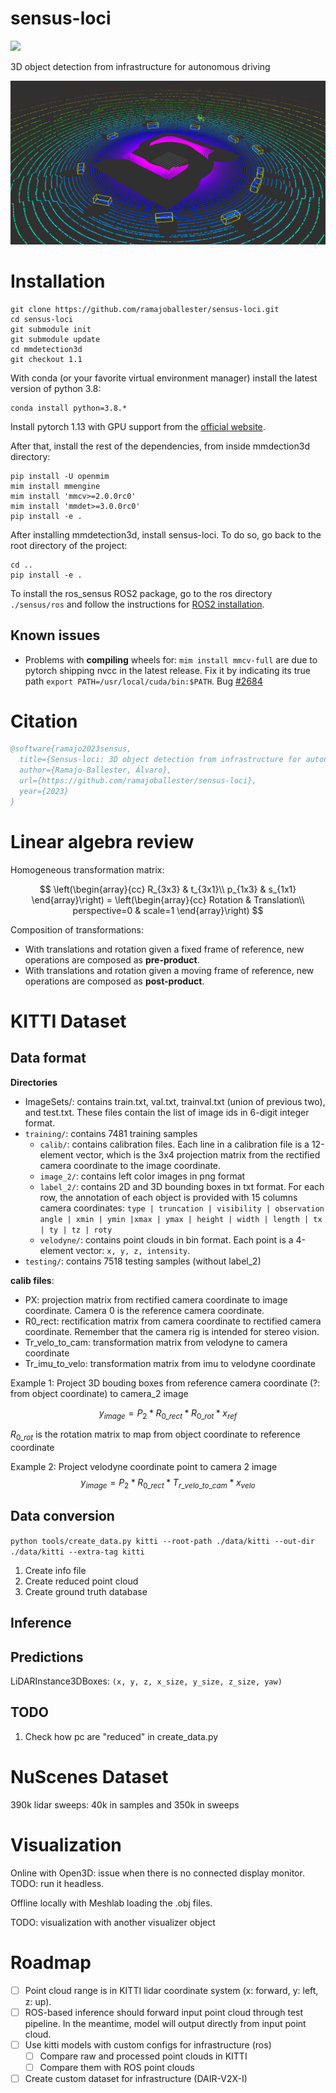 # sensus-loci

![](https://img.shields.io/github/license/ramajoballester/sensus-loci)

3D object detection from infrastructure for autonomous driving


![Real-time visualization of the 3D object detection with ROS](docs/images/ros_example.png)


# Installation

```
git clone https://github.com/ramajoballester/sensus-loci.git
cd sensus-loci
git submodule init
git submodule update
cd mmdetection3d
git checkout 1.1
```

With conda (or your favorite virtual environment manager) install the latest version of python 3.8:

```
conda install python=3.8.*
```

Install pytorch 1.13 with GPU support from the [official website](https://pytorch.org/get-started/previous-versions/).

After that, install the rest of the dependencies, from inside mmdection3d directory:

```
pip install -U openmim
mim install mmengine
mim install 'mmcv>=2.0.0rc0'
mim install 'mmdet>=3.0.0rc0'
pip install -e .
```

After installing mmdetection3d, install sensus-loci. To do so, go back to the root directory of the project:

```
cd ..
pip install -e .
```

To install the ros_sensus ROS2 package, go to the ros directory ```./sensus/ros``` and follow the instructions for [ROS2 installation](./sensus/ros).


## Known issues

- Problems with **compiling** wheels for: ```mim install mmcv-full``` are due to pytorch shipping nvcc in the latest release. Fix it by indicating its true path 
```export PATH=/usr/local/cuda/bin:$PATH```. Bug [#2684](https://github.com/microsoft/DeepSpeed/issues/2684)


# Citation

```BibTeX
@software{ramajo2023sensus,
  title={Sensus-loci: 3D object detection from infrastructure for autonomous driving},
  author={Ramajo-Ballester, Álvaro},
  url={https://github.com/ramajoballester/sensus-loci},
  year={2023}
}
```



# Linear algebra review

Homogeneous transformation matrix:

$$
\left(\begin{array}{cc} 
R_{3x3} & t_{3x1}\\
p_{1x3} & s_{1x1}
\end{array}\right) =
\left(\begin{array}{cc}
Rotation & Translation\\
perspective=0 & scale=1
\end{array}\right)
$$

Composition of transformations:
- With translations and rotation given a fixed frame of reference, new operations are composed as **pre-product**.
- With translations and rotation given a moving frame of reference, new operations are composed as **post-product**.



# KITTI Dataset


## Data format

**Directories**
- ImageSets/: contains train.txt, val.txt, trainval.txt (union of previous two), and test.txt. These files contain the list of image ids in 6-digit integer format.
- ```training/```: contains 7481 training samples
    - ```calib/```: contains calibration files. Each line in a calibration file is a 12-element vector, which is the 3x4 projection matrix from the rectified camera coordinate to the image coordinate.
    - ```image_2/```: contains left color images in png format
    - ```label_2/```: contains 2D and 3D bounding boxes in txt format. For each row, the annotation of each object is provided with 15 columns camera coordinates:
    ```type | truncation | visibility | observation angle | xmin | ymin |xmax | ymax | height | width | length | tx | ty | tz | roty```
    - ```velodyne/```: contains point clouds in bin format. Each point is a 4-element vector: ```x, y, z, intensity```.
- ```testing/```: contains 7518 testing samples (without label_2)


**calib files**:
- PX: projection matrix from rectified camera coordinate to image coordinate. Camera 0 is the reference camera coordinate.
- R0_rect: rectification matrix from camera coordinate to rectified camera coordinate. Remember that the camera rig is intended for stereo vision.
- Tr_velo_to_cam: transformation matrix from velodyne to camera coordinate
- Tr_imu_to_velo: transformation matrix from imu to velodyne coordinate

Example 1: Project 3D bouding boxes from reference camera coordinate (?: from object coordinate) to camera_2 image

$$ y_{image} = P_2 * R_{0\_rect} * R_{0\_rot} * x_{ref} $$

$R_{0\_rot}$ is the rotation matrix to map from object coordinate to reference coordinate

Example 2: Project velodyne coordinate point to camera 2 image
$$ y_{image} = P_2 * R_{0\_rect} * T_{r\_velo\_to\_cam} * x_{velo} $$



## Data conversion

```python tools/create_data.py kitti --root-path ./data/kitti --out-dir ./data/kitti --extra-tag kitti```

1. Create info file
2. Create reduced point cloud
3. Create ground truth database


## Inference


## Predictions

LiDARInstance3DBoxes: ```(x, y, z, x_size, y_size, z_size, yaw) ```

## TODO

1. Check how pc are "reduced" in create_data.py


# NuScenes Dataset

390k lidar sweeps: 40k in samples and 350k in sweeps


# Visualization

Online with Open3D: issue when there is no connected display monitor. TODO: run it headless.

Offline locally with Meshlab loading the .obj files.

TODO: visualization with another visualizer object


# Roadmap

- [ ] Point cloud range is in KITTI lidar coordinate system (x: forward, y: left, z: up).
- [ ] ROS-based inference should forward input point cloud through test pipeline. In the meantime, model will output directly from input point cloud.
- [ ] Use kitti models with custom configs for infrastructure (ros)
    - [ ] Compare raw and processed point clouds in KITTI
    - [ ] Compare them with ROS point clouds
- [ ] Create custom dataset for infrastructure (DAIR-V2X-I)
